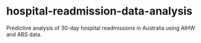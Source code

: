 # hospital-readmission-data-analysis
Predictive analysis of 30-day hospital readmissions in Australia using AIHW and ABS data.
